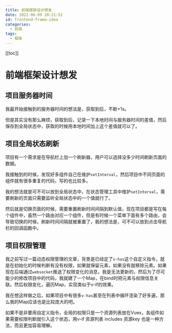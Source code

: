```yaml
---
title: 前端框架设计想发
date: 2022-06-09 20:21:52
id: frontend-frame-idea
categories:
  - 前端
tags:
  - 框架
---
```


[[toc]]

# 前端框架设计想发

## 项目服务器时间

我最开始接触到的服务器时间的想法是，获取到后，不断+1s。

但是其实没有那么麻烦，获取到后，记录一下本地时间与服务器时间的差值，然后保存到全局状态中，获取的时候用本地时间加上这个差值就可以了。

## 项目全局状态刷新

项目有一个需求是在导航栏上加一个刷新器，用户可以选择没多少时间刷新页面的数据。

我接触到的时候，发现好多组件自己在维护`setInterval`，然后项目中不同页面的组件就有很多重复的代码，写的也比较多。

我的想法就是可不可以放到全局状态中，在状态管理工具中维护`setInterval`，需要刷新的页面只需要监听全局状态中的一个值就行了。

然后就是切换页面的时候，需要重置刷新时间间隔到默认值，现在项目都是写在每个组件中，虽然一个路由对应一个组件，但是有时候一个菜单下面有多个路由，会导致切换的时候，刷新时间间隔就被重置了，我的想法是，可不可以放到点击导航栏的回调函数中。

## 项目权限管理

我之前写过一篇动态权限管理的文章，背景是已经定了`v-has`这个自定义指令，就是在初始化的时候判断有没有权限，如果就保留元素，如果没有就移除元素。如果现在后端通过`websocket`推送了权限变化的消息，我是无法更新的，然后为了尽可能少的修改项目中的代码，我就建了一个Map，在bind时把元素与权限信息关联。然后权限变化，遍历Map，实现类似于v-if的效果。

我在想这样做之后，如果项目中有很多`v-has`甚至在列表中循环渲染了好多遍，那么我的Map应该也是比较庞大的吧。

如果不是非要用自定义指令，全局的权限只是一个资源列表放在Vuex，各组件如果需要权限判断就引入这个状态，用v-if 资源列表 includes 资源key 也是一种方法，而且更加容易理解。

